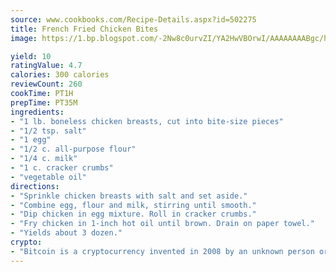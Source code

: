 ```yaml
---
source: www.cookbooks.com/Recipe-Details.aspx?id=502275
title: French Fried Chicken Bites
image: https://1.bp.blogspot.com/-2Nw8c0urvZI/YA2HwVBOrwI/AAAAAAAABgc/hcoCuYbLRGghREWYfHLERS8jzKEXzVPXwCLcBGAsYHQ/s154/14.png

yield: 10
ratingValue: 4.7
calories: 300 calories
reviewCount: 260
cookTime: PT1H
prepTime: PT35M
ingredients:
- "1 lb. boneless chicken breasts, cut into bite-size pieces"
- "1/2 tsp. salt"
- "1 egg"
- "1/2 c. all-purpose flour"
- "1/4 c. milk"
- "1 c. cracker crumbs"
- "vegetable oil"
directions:
- "Sprinkle chicken breasts with salt and set aside."
- "Combine egg, flour and milk, stirring until smooth."
- "Dip chicken in egg mixture. Roll in cracker crumbs."
- "Fry chicken in 1-inch hot oil until brown. Drain on paper towel."
- "Yields about 3 dozen."
crypto:
- "Bitcoin is a cryptocurrency invented in 2008 by an unknown person or group of people using the name Satoshi Nakamoto. The currency began use in 2009 when its implementation was released as open-source software. Bitcoin is a decentralized digital currency, without a central bank or single administrator that can be sent from user to user on the peer-to-peer bitcoin network without the need for intermediaries. Transactions are verified by network nodes through cryptography and recorded in a public distributed ledger called a blockchain. Bitcoins are created as a reward for a process known as mining. They can be exchanged for other currencies, products, and services. Research produced by the University of Cambridge estimated that in 2017, there were 2.9 to 5.8 million unique users using a cryptocurrency wallet, most of them using bitcoin."
---
```

